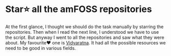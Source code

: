 
# Star⭐ all the amFOSS repositories

At the first glance, I thought we should do the task manually by starring the repositories. Then when I read the next line, I understood we have to use the script. But anyway I went to all the repositories and saw what they were about. My favourite❤ one is [Vidyaratna](https://github.com/amfoss/vidyaratna). It had all the possible resources we need to be good in various fields.
